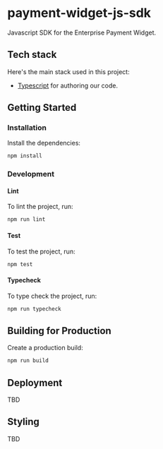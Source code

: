 # payment-widget-js-sdk

Javascript SDK for the Enterprise Payment Widget.

## Tech stack

Here's the main stack used in this project:

- [Typescript](https://www.typescriptlang.org/) for authoring our code.

## Getting Started

### Installation

Install the dependencies:

```bash
npm install
```

### Development

#### Lint

To lint the project, run:

```sh
npm run lint
```

#### Test

To test the project, run:

```sh
npm test
```

#### Typecheck

To type check the project, run:

```sh
npm run typecheck
```

## Building for Production

Create a production build:

```bash
npm run build
```

## Deployment

TBD

## Styling

TBD
